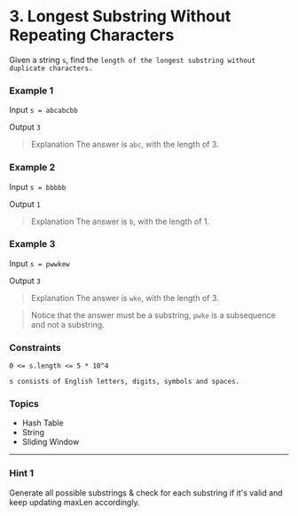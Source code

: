# 3. Longest Substring Without Repeating Characters

Given a string `s`, find the `length of the longest substring without duplicate characters.`

 
### Example 1

Input `s = abcabcbb`

Output `3`

> Explanation The answer is `abc`, with the length of 3.


### Example 2

Input `s = bbbbb`

Output `1`

> Explanation The answer is `b`, with the length of 1.


### Example 3

Input `s = pwwkew`

Output `3`

> Explanation The answer is `wke`, with the length of 3.

> Notice that the answer must be a substring, `pwke` is a subsequence and not a substring.
 

### Constraints

`0 <= s.length <= 5 * 10^4`

`s consists of English letters, digits, symbols and spaces.`


### Topics
- Hash Table
- String
- Sliding Window

---

### Hint 1
Generate all possible substrings & check for each substring if it's valid and keep updating maxLen accordingly.